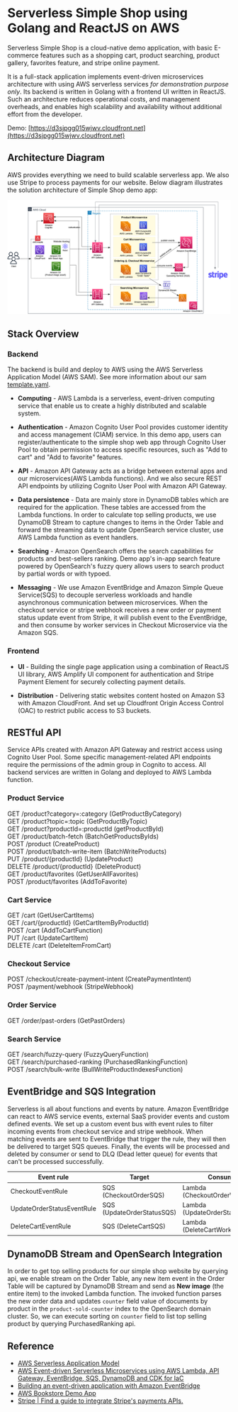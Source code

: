 # Serverless Simple Shop using Golang and ReactJS on AWS

Serverless Simple Shop is a cloud-native demo application, with basic E-commerce features such as a shopping cart, product searching, product gallery, favorites feature, and stripe online payment.

It is a full-stack application implements event-driven microservices architecture with using AWS serverless services *for demonstration purpose only*. Its backend is written in Golang with a frontend UI written in ReactJS. Such an architecture reduces operational costs, and management overheads, and enables high scalability and availability without additional effort from the developer.

Demo: [https://d3sjpgg015wjwv.cloudfront.net](https://d3sjpgg015wjwv.cloudfront.net)


## Architecture Diagram 

AWS provides everything we need to build scalable serverless app. We also use Stripe to process payments for our website. Below diagram illustrates the solution architecture of Simple Shop demo app:

![diagram](./readme/Serverless_E-Commerce.drawio.png)

## Stack Overview

### Backend

The backend is build and deploy to AWS using the AWS Serverless Application Model (AWS SAM). See more information about our sam [template.yaml](./backend/template.yaml).

* **Computing** - AWS Lambda is a serverless, event-driven computing service that enable us to create a highly distributed and scalable system.

* **Authentication** - Amazon Cognito User Pool provides customer identity and access management (CIAM) service. In this demo app, users can register/authenticate to the simple shop web app through Cognito User Pool to obtain permission to access specific resources, such as "Add to cart" and "Add to favorite" features.

* **API** - Amazon API Gateway acts as a bridge between external apps and our microservices(AWS Lambda functions). And we also secure REST API endpoints by utilizing Cognito User Pool with Amazon API Gateway.

* **Data persistence** - Data are mainly store in DynamoDB tables which are required for the application. These tables are accessed from the Lambda functions. In order to calculate top selling products, we use DynamoDB Stream to capture changes to items in the Order Table and forward the streaming data to update OpenSearch service cluster, use AWS Lambda function as event handlers.

* **Searching** - Amazon OpenSearch offers the search capabilities for products and best-sellers ranking. Demo app's in-app search feature powered by OpenSearch's fuzzy query allows users to search product by partial words or with typoed.

* **Messaging** - We use Amazon EventBridge and Amazon Simple Queue Service(SQS) to decouple serverless workloads and handle asynchronous communication between microservices. When the checkout service or stripe webhook receives a new order or payment status update event from Stripe, it will publish event to the EventBridge, and then consume by worker services in Checkout Microservice via the Amazon SQS.

### Frontend

* **UI** - Building the single page application using a combination of ReactJS UI library, AWS Amplify UI component for authentication and Stripe Payment Element for securely collecting payment details.

* **Distribution** - Delivering static websites content hosted on Amazon S3 with Amazon CloudFront. And set up Cloudfront Origin Access Control (OAC) to restrict public access to S3 buckets.


## RESTful API

Service APIs created with Amazon API Gateway and restrict access using Cognito User Pool. Some specific management-related API endpoints require the permissions of the admin group in Cognito to access. All backend services are written in Golang and deployed to AWS Lambda function.

### Product Service

GET /product?category=:category (GetProductByCategory) \
GET /product?topic=:topic (GetProductByTopic) \
GET /product?productId=:productId (getProductById) \
GET /product/batch-fetch (BatchGetProductsByIds) \
POST /product (CreateProduct) \
POST /product/batch-write-item (BatchWriteProducts) \
PUT /product/{productId} (UpdateProduct) \
DELETE /product/{productId} (DeleteProduct) \
GET /product/favorites (GetUserAllFavorites) \
POST /product/favorites (AddToFavorite)  

### Cart Service

GET /cart (GetUserCartItems) \
GET /cart/{productId} (GetCartItemByProductId) \
POST /cart (AddToCartFunction) \
PUT /cart (UpdateCartItem) \
DELETE /cart (DeleteItemFromCart) 

### Checkout Service

POST /checkout/create-payment-intent (CreatePaymentIntent) \
POST /payment/webhook (StripeWebhook) 

### Order Service

GET /order/past-orders (GetPastOrders)

### Search Service

GET /search/fuzzy-query (FuzzyQueryFunction) \
GET /search/purchased-ranking (PurchasedRankingFunction) \
POST /search/bulk-write (BullWriteProductIndexesFunction) 

## EventBridge and SQS Integration

Serverless is all about functions and events by nature. Amazon EventBridge can react to AWS service events, external SaaS provider events and custom defined events. We set up a custom event bus with event rules to filter incoming events from checkout service and stripe webhook. When matching events are sent to EventBridge that trigger the rule, they will then be delivered to target SQS queues. Finally, the events will be processed and deleted by consumer or send to DLQ (Dead letter queue) for events that can't be processed successfully. 

| Event rule | Target | Consumer |
|--|--|--|
| CheckoutEventRule | SQS (CheckoutOrderSQS) | Lambda (CheckoutOrderWorker) |
| UpdateOrderStatusEventRule | SQS (UpdateOrderStatusSQS) | Lambda (UpdateOrderStatusWorker) |
| DeleteCartEventRule | SQS (DeleteCartSQS) | Lambda (DeleteCartWorker) |

## DynamoDB Stream and OpenSearch Integration

In order to get top selling products for our simple shop website by querying api, we enable stream on the Order Table, any new item event in the Order Table will be captured by DynamoDB Stream and send as **New image** (the entire item) to the invoked Lambda function. The invoked function parses the new order data and updates <code>counter</code> field value of documents by product in the <code>product-sold-counter</code> index to the OpenSearch domain cluster. So, we can execute sorting on <code>counter</code> field to list top selling product by querying PurchasedRanking api.


## Reference
* [AWS Serverless Application Model](https://aws.amazon.com/serverless/sam/)
* [AWS Event-driven Serverless Microservices using AWS Lambda, API Gateway, EventBridge, SQS, DynamoDB and CDK for IaC](https://medium.com/aws-serverless-microservices-with-patterns-best/aws-event-driven-serverless-microservices-using-aws-lambda-api-gateway-eventbridge-sqs-dynamodb-a7f46220b738)
* [Building an event-driven application with Amazon EventBridge](https://aws.amazon.com/blogs/compute/building-an-event-driven-application-with-amazon-eventbridge/)
* [AWS Bookstore Demo App](https://github.com/aws-samples/aws-bookstore-demo-app)
* [Stripe | Find a guide to integrate Stripe's payments APIs.](https://stripe.com/docs/payments)
